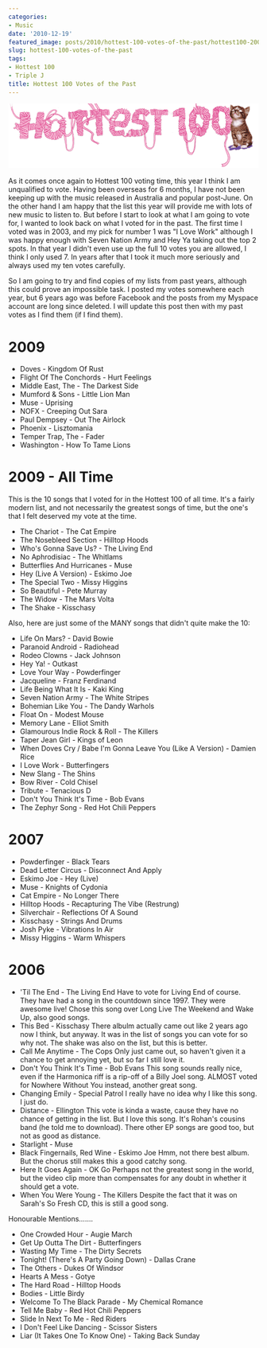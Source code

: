 ```yaml
---
categories:
- Music
date: '2010-12-19'
featured_image: posts/2010/hottest-100-votes-of-the-past/hottest100-2009.gif
slug: hottest-100-votes-of-the-past
tags:
- Hottest 100
- Triple J
title: Hottest 100 Votes of the Past
---
```


![Hottest 100](hottest100-2009.gif)

As it comes once again to Hottest 100 voting time, this year I think I am unqualified to vote. Having been overseas for 6 months, I have not been keeping up with the music released in Australia and popular post-June. On the other hand I am happy that the list this year will provide me with lots of new music to listen to. But before I start to look at what I am going to vote for, I wanted to look back on what I voted for in the past. The first time I voted was in 2003, and my pick for number 1 was "I Love Work" although I was happy enough with Seven Nation Army and Hey Ya taking out the top 2 spots. In that year I didn't even use up the full 10 votes you are allowed, I think I only used 7. In years after that I took it much more seriously and always used my ten votes carefully.

So I am going to try and find copies of my lists from past years, although this could prove an impossible task. I posted my votes somewhere each year, but 6 years ago was before Facebook and the posts from my Myspace account are long since deleted. I will update this post then with my past votes as I find them (if I find them).


# 2009

- Doves - Kingdom Of Rust
- Flight Of The Conchords - Hurt Feelings
- Middle East, The - The Darkest Side
- Mumford & Sons - Little Lion Man
- Muse - Uprising
- NOFX - Creeping Out Sara
- Paul Dempsey - Out The Airlock
- Phoenix - Lisztomania
- Temper Trap, The - Fader
- Washington - How To Tame Lions


# 2009 - All Time

This is the 10 songs that I voted for in the Hottest 100 of all time.
It's a fairly modern list, and not necessarily the greatest songs of time, but the one's that I felt deserved my vote at the time.

- The Chariot - The Cat Empire
- The Nosebleed Section - Hilltop Hoods
- Who's Gonna Save Us? - The Living End
- No Aphrodisiac - The Whitlams
- Butterflies And Hurricanes - Muse
- Hey (Live A Version) - Eskimo Joe
- The Special Two - Missy Higgins
- So Beautiful - Pete Murray
- The Widow - The Mars Volta
- The Shake - Kisschasy

Also, here are just some of the MANY songs that didn't quite make the 10:

- Life On Mars? - David Bowie
- Paranoid Android - Radiohead
- Rodeo Clowns - Jack Johnson
- Hey Ya! - Outkast
- Love Your Way - Powderfinger
- Jacqueline - Franz Ferdinand
- Life Being What It Is - Kaki King
- Seven Nation Army - The White Stripes
- Bohemian Like You - The Dandy Warhols
- Float On - Modest Mouse
- Memory Lane - Elliot Smith
- Glamourous Indie Rock & Roll - The Killers
- Taper Jean Girl - Kings of Leon
- When Doves Cry / Babe I'm Gonna Leave You (Like A Version) - Damien Rice
- I Love Work - Butterfingers
- New Slang - The Shins
- Bow River - Cold Chisel
- Tribute - Tenacious D
- Don't You Think It's Time - Bob Evans
- The Zephyr Song - Red Hot Chili Peppers


# 2007

- Powderfinger - Black Tears
- Dead Letter Circus - Disconnect And Apply
- Eskimo Joe - Hey (Live)
- Muse - Knights of Cydonia
- Cat Empire - No Longer There
- Hilltop Hoods - Recapturing The Vibe (Restrung)
- Silverchair - Reflections Of A Sound
- Kisschasy - Strings And Drums
- Josh Pyke - Vibrations In Air
- Missy Higgins - Warm Whispers


# 2006

- 'Til The End - The Living End
	Have to vote for Living End of course. They have had a song in the countdown since 1997. They were awesome live! Chose this song over Long Live The Weekend and Wake Up, also good songs.
- This Bed - Kisschasy
	There albulm actually came out like 2 years ago now I think, but anyway. It was in the list of songs you can vote for so why not. The shake was also on the list, but this is better.
- Call Me Anytime - The Cops
	Only just came out, so haven't given it a chance to get annoying yet, but so far I still love it.
- Don't You Think It's Time - Bob Evans
	This song sounds really nice, even if the Harmonica riff is a rip-off of a Billy Joel song. ALMOST voted for Nowhere Without You instead, another great song.
- Changing Emily - Special Patrol
	I really have no idea why I like this song. I just do.
- Distance - Ellington
	This vote is kinda a waste, cause they have no chance of getting in the list. But I love this song. It's Rohan's cousins band (he told me to download). There other EP songs are good too, but not as good as distance.
- Starlight - Muse
- Black Fingernails, Red Wine - Eskimo Joe
	Hmm, not there best album. But the chorus still makes this a good catchy song.
- Here It Goes Again - OK Go
	Perhaps not the greatest song in the world, but the video clip more than compensates for any doubt in whether it should get a vote.
- When You Were Young - The Killers
	Despite the fact that it was on Sarah's So Fresh CD, this is still a good song.

Honourable Mentions.......

- One Crowded Hour - Augie March
- Get Up Outta The Dirt - Butterfingers
- Wasting My Time - The Dirty Secrets
- Tonight! (There's A Party Going Down) - Dallas Crane
- The Others - Dukes Of Windsor
- Hearts A Mess - Gotye
- The Hard Road - Hilltop Hoods
- Bodies - Little Birdy
- Welcome To The Black Parade - My Chemical Romance
- Tell Me Baby - Red Hot Chili Peppers
- Slide In Next To Me - Red Riders
- I Don't Feel Like Dancing - Scissor Sisters
- Liar (It Takes One To Know One) - Taking Back Sunday